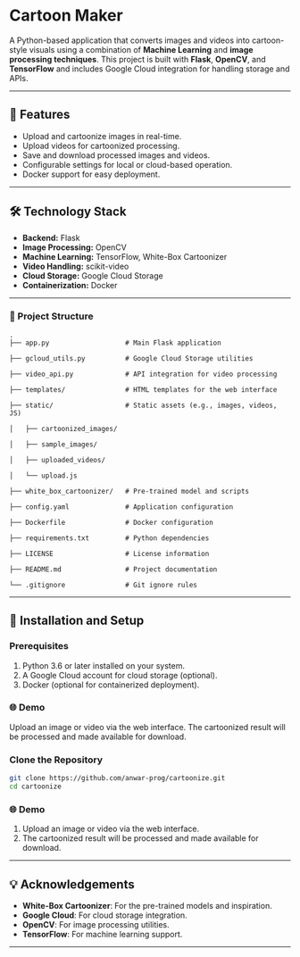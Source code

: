 # Cartoon Maker

A Python-based application that converts images and videos into cartoon-style visuals using a combination of **Machine Learning** and **image processing techniques**. This project is built with **Flask**, **OpenCV**, and **TensorFlow** and includes Google Cloud integration for handling storage and APIs.

---

## 🎯 Features
- Upload and cartoonize images in real-time.
- Upload videos for cartoonized processing.
- Save and download processed images and videos.
- Configurable settings for local or cloud-based operation.
- Docker support for easy deployment.

---

## 🛠️ Technology Stack
- **Backend:** Flask
- **Image Processing:** OpenCV
- **Machine Learning:** TensorFlow, White-Box Cartoonizer
- **Video Handling:** scikit-video
- **Cloud Storage:** Google Cloud Storage
- **Containerization:** Docker

---

### 📂 Project Structure

```
.
├── app.py                   # Main Flask application

├── gcloud_utils.py          # Google Cloud Storage utilities

├── video_api.py             # API integration for video processing

├── templates/               # HTML templates for the web interface

├── static/                  # Static assets (e.g., images, videos, JS)

│   ├── cartoonized_images/

│   ├── sample_images/

│   ├── uploaded_videos/

│   └── upload.js

├── white_box_cartoonizer/   # Pre-trained model and scripts

├── config.yaml              # Application configuration

├── Dockerfile               # Docker configuration

├── requirements.txt         # Python dependencies

├── LICENSE                  # License information

├── README.md                # Project documentation

└── .gitignore               # Git ignore rules
```

---

## 🚀 Installation and Setup

### Prerequisites
1. Python 3.6 or later installed on your system.
2. A Google Cloud account for cloud storage (optional).
3. Docker (optional for containerized deployment).

### 🌐 Demo
Upload an image or video via the web interface.
The cartoonized result will be processed and made available for download.


### Clone the Repository
```bash
git clone https://github.com/anwar-prog/cartoonize.git
cd cartoonize
```

### 🌐 Demo

1. Upload an image or video via the web interface.
2. The cartoonized result will be processed and made available for download.

---

## 💡 Acknowledgements

- **White-Box Cartoonizer**: For the pre-trained models and inspiration.
- **Google Cloud**: For cloud storage integration.
- **OpenCV**: For image processing utilities.
- **TensorFlow**: For machine learning support.

---

